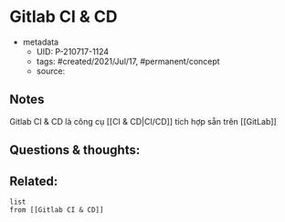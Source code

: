 # Gitlab CI & CD

- metadata
	- UID: P-210717-1124
	- tags: #created/2021/Jul/17, #permanent/concept 
	- source: 

## Notes
 Gitlab CI & CD là công cụ [[CI & CD|CI/CD]] tích hợp sẵn trên [[GitLab]]

## Questions & thoughts:


## Related:
```dataview
list
from [[Gitlab CI & CD]]
```
